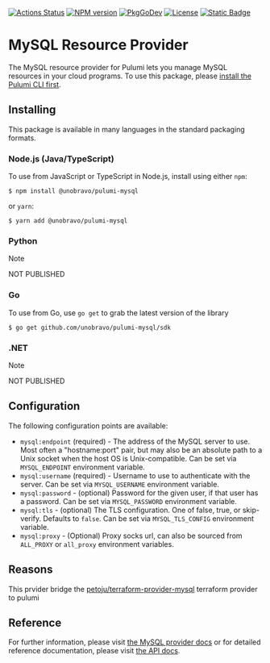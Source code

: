 [![Actions Status](https://github.com/unobravo/pulumi-mysql/workflows/master/badge.svg)](https://github.com/unobravo/pulumi-mysql/actions)
[![NPM version](https://badge.fury.io/js/%40pulumi%2Fmysql.svg)](https://www.npmjs.com/package/@unobravo/unobravo-mysql)
[![PkgGoDev](https://pkg.go.dev/badge/github.com/pulumi/pulumi-mysql/sdk/v3/go)](https://pkg.go.dev/github.com/unobravo/pulumi-mysql/sdk/go)
[![License](https://img.shields.io/badge/License-Apache_2.0-blue.svg)](https://opensource.org/licenses/Apache-2.0)
[![Static Badge](https://img.shields.io/badge/Terraform_Provider-v3.0.63-purple)](https://github.com/petoju/terraform-provider-mysql)

# MySQL Resource Provider

The MySQL resource provider for Pulumi lets you manage MySQL resources in your cloud programs.  To use
this package, please [install the Pulumi CLI first](https://pulumi.io/).

## Installing

This package is available in many languages in the standard packaging formats.

### Node.js (Java/TypeScript)

To use from JavaScript or TypeScript in Node.js, install using either `npm`:

    $ npm install @unobravo/pulumi-mysql

or `yarn`:

    $ yarn add @unobravo/pulumi-mysql

### Python

> [!NOTE]
> NOT PUBLISHED

### Go

To use from Go, use `go get` to grab the latest version of the library

    $ go get github.com/unobravo/pulumi-mysql/sdk

### .NET

> [!NOTE]
> NOT PUBLISHED

## Configuration

The following configuration points are available:

- `mysql:endpoint` (required) - The address of the MySQL server to use. Most often a "hostname:port" pair, but may also
  be an absolute path to a Unix socket when the host OS is Unix-compatible. Can be set via `MYSQL_ENDPOINT` environment variable.
- `mysql:username` (required) - Username to use to authenticate with the server. Can be set via `MYSQL_USERNAME` environment variable.
- `mysql:password` - (optional) Password for the given user, if that user has a password. Can be set via `MYSQL_PASSWORD` environment variable.
- `mysql:tls` - (optional) The TLS configuration. One of false, true, or skip-verify. Defaults to `false`. Can be set via
  `MYSQL_TLS_CONFIG` environment variable.
- `mysql:proxy` - (Optional) Proxy socks url, can also be sourced from `ALL_PROXY` or `all_proxy` environment variables.

## Reasons

This prvider bridge the [petoju/terraform-provider-mysql](https://github.com/petoju/terraform-provider-mysql) terraform provider to pulumi

## Reference


For further information, please visit [the MySQL provider docs](https://www.pulumi.com/docs/intro/cloud-providers/mysql) or for detailed reference documentation, please visit [the API docs](https://www.pulumi.com/docs/reference/pkg/mysql).
